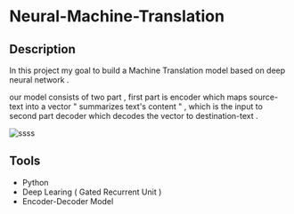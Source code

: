 # Neural-Machine-Translation

## Description
In this project my goal to build a Machine Translation model based on deep neural network .

our model consists of two part , first part is encoder which maps source-text into a vector " summarizes text's content " , which is the input to second part decoder which decodes the vector to destination-text .

![ssss](https://raw.githubusercontent.com/Hvass-Labs/TensorFlow-Tutorials/d5f33973570fe6ef9c78c8a38c7449a932c81010/images/21_machine_translation_flowchart.png)

## Tools
* Python
* Deep Learing ( Gated Recurrent Unit )
* Encoder-Decoder Model



  


